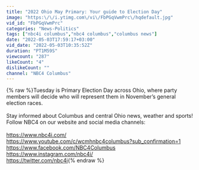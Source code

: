 ```yaml
---
title: "2022 Ohio May Primary: Your guide to Election Day"
image: "https:\/\/i.ytimg.com\/vi\/FbPGqVwmPrc\/hqdefault.jpg"
vid_id: "FbPGqVwmPrc"
categories: "News-Politics"
tags: ["nbc4i columbus","nbc4 columbus","columbus news"]
date: "2022-05-03T17:59:17+03:00"
vid_date: "2022-05-03T10:35:52Z"
duration: "PT1M59S"
viewcount: "287"
likeCount: "4"
dislikeCount: ""
channel: "NBC4 Columbus"
---
```

{% raw %}Tuesday is Primary Election Day across Ohio, where party members will decide who will represent them in November’s general election races.<br /><br />Stay informed about Columbus and central Ohio news, weather and sports! Follow NBC4 on our website and social media channels:<br /><br /><a rel="nofollow" target="blank" href="https://www.nbc4i.com/">https://www.nbc4i.com/</a><br /><a rel="nofollow" target="blank" href="https://www.youtube.com/c/wcmhnbc4columbus?sub_confirmation=1">https://www.youtube.com/c/wcmhnbc4columbus?sub_confirmation=1</a><br /><a rel="nofollow" target="blank" href="https://www.facebook.com/NBC4Columbus">https://www.facebook.com/NBC4Columbus</a><br /><a rel="nofollow" target="blank" href="https://www.instagram.com/nbc4i/">https://www.instagram.com/nbc4i/</a><br /><a rel="nofollow" target="blank" href="https://twitter.com/nbc4i">https://twitter.com/nbc4i</a>{% endraw %}
